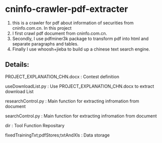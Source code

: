 # cninfo-crawler-pdf-extracter

1. this is a crawler for pdf about information of securities from cninfo.com.cn. In this project
2. I first crawl pdf document from cninfo.com.cn.
3. Secondly, I use pdfminer3k package to transform pdf into html and separate paragraphs and tables. 
4. Finally I use whoosh+jieba to build up a chinese text search engine.


## Details:
PROJECT_EXPLANATION_CHN.docx  : Contest definition

useDownloadList.py            : Use PROJECT_EXPLANATION_CHN.docx to extract download List

researchControl.py            : Main function for extracting infromation from document

searchControl.py              : Main function for extracting infromation from document

dir                           : Tool Function Repositary 

fixedTrainingTxt;pdfStores;txtAndXls  : Data storage

